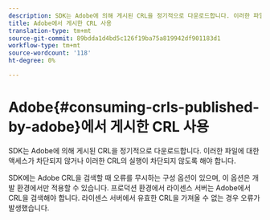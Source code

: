 ```yaml
---
description: SDK는 Adobe에 의해 게시된 CRL을 정기적으로 다운로드합니다. 이러한 파일에 대한 액세스가 차단되지 않거나 이러한 CRL의 실행이 차단되지 않도록 해야 합니다.
title: Adobe에서 게시한 CRL 사용
translation-type: tm+mt
source-git-commit: 89bdda1d4bd5c126f19ba75a819942df901183d1
workflow-type: tm+mt
source-wordcount: '118'
ht-degree: 0%

---
```



# Adobe{#consuming-crls-published-by-adobe}에서 게시한 CRL 사용

SDK는 Adobe에 의해 게시된 CRL을 정기적으로 다운로드합니다. 이러한 파일에 대한 액세스가 차단되지 않거나 이러한 CRL의 실행이 차단되지 않도록 해야 합니다.

SDK에는 Adobe CRL을 검색할 때 오류를 무시하는 구성 옵션이 있으며, 이 옵션은 개발 환경에서만 적용할 수 있습니다. 프로덕션 환경에서 라이센스 서버는 Adobe에서 CRL을 검색해야 합니다. 라이센스 서버에서 유효한 CRL을 가져올 수 없는 경우 오류가 발생했습니다.
